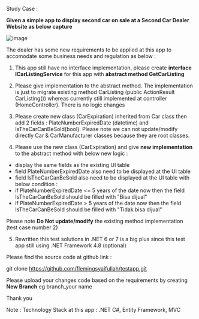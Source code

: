 Study Case :

<B>Given a simple app to display second car on sale at a Second Car Dealer Website as below capture</b>

![image](https://user-images.githubusercontent.com/44523673/216550250-27a4e44c-70be-4cfc-ae72-b34f823aa295.png)

The dealer has some new requirements to be applied at this app to accomodate some business needs and regulation as below :

1. This app still have no interface implementation, please create <b>interface ICarListingService</b> for this app with <b>abstract method GetCarListing</b>

2. Please give implementation to the abstract method. 
The implementation is just to migrate existing method CarListing (public ActionResult CarListing()) 
whereas currently still implemented at controller (HomeController). There is no logic changes

3. Please create new class (CarExpiration) inherited from Car class then add 2 fields : PlateNumberExpiredDate (datetime) and IsTheCarCanBeSold(bool).
Please note we can not update/modify directly Car & CarManufacturer classes because they are root classes.

4. Please use the new class (CarExpiration) and give <b>new implementation</b> to the abstract method with below new logic :
- display the same fields as the existing UI table
- field PlateNumberExpiredDate also need to be displayed at the UI table 
- field IsTheCarCanBeSold also need to be displayed at the UI table with below condition :
- if PlateNumberExpiredDate <= 5 years of the date now then the field IsTheCarCanBeSold should be filled with "Bisa dijual"
- if PlateNumberExpiredDate > 5 years of the date now then the field IsTheCarCanBeSold should be filled with "Tidak bisa dijual"

Please note <b>Do Not update/modify</b> the existing method implementation (test case number 2)

5. Rewritten this test solutions in .NET 6 or 7 is a big plus since this test app still using .NET Framework 4.8 (optional) 

Please find the source code at github link :

git clone https://github.com/flemingsyaifullah/testapp.git

Please upload your changes code based on the requirements by creating <b>New Branch</b>
eg branch_your name

Thank you

Note : 
Technology Stack at this app : .NET C#, Entity Framework, MVC
